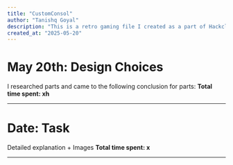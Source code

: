 ```yaml
---
title: "CustomConsol"
author: "Tanishq Goyal"
description: "This is a retro gaming file I created as a part of Hackclub's "Highway" project"
created_at: "2025-05-20"
---
```


# May 20th: Design Choices

I researched parts and came to the following conclusion for parts:
**Total time spent: xh**

---

# Date: Task

Detailed explanation + Images
**Total time spent: x**

---


